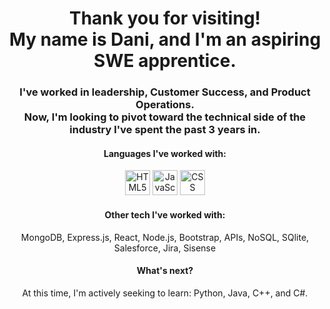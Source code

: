 <h1 align="center"> 
Thank you for visiting!
  <br>
My name is Dani, and I'm an aspiring SWE apprentice.
</h1>
<h3 align="center">
I've worked in leadership, Customer Success, and Product Operations.
  <br>
  Now, I'm looking to pivot toward the technical side of the industry I've spent the past 3 years in.
</h3>
<h4 align="center">Languages I've worked with:</h4>
<p align="center">
<img src="https://github.com/DaniMoher/DaniMoher/assets/170150187/b9ef09d1-0fdf-47db-a138-687c18a054f6" alt="HTML5" width="40" height="40">
<img src="https://github.com/DaniMoher/DaniMoher/assets/170150187/f6f41c69-1675-4576-8cb8-f13ccedd9fdd" alt="JavaScript" width="40" height="40">
<img src="https://github.com/DaniMoher/DaniMoher/assets/170150187/171fafd4-5836-4f59-bd86-ce873332a33d" alt="CSS" width="40" height="40">
</p>
<h4 align="center">Other tech I've worked with:</h4>
<p align="center">
MongoDB, Express.js, React, Node.js, Bootstrap, APIs, NoSQL, SQlite, Salesforce, Jira, Sisense
</p>
<h4 align="center">What's next?</h4>
<p align="center">At this time, I'm actively seeking to learn: Python, Java, C++, and C#.</p>
